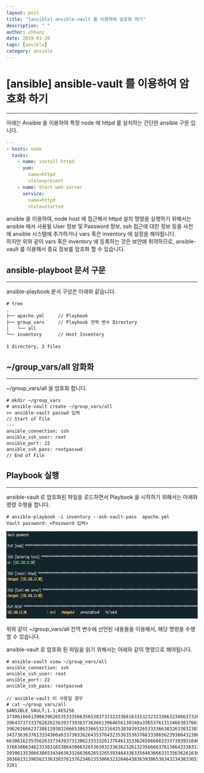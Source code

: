 ```yaml
---
layout: post
title: "[ansible] ansible-vault 를 이용하여 암호화 하기"
description: " "
author: chhanz
date: 2019-01-30
tags: [ansible]
category: ansible
---
```


# [ansible] ansible-vault 를 이용하여 암호화 하기
* * *

아래는 Ansible 을 이용하여 특정 node 에 httpd 를 설치하는 간단한 ansible 구문 입니다.   

~~~yaml
---
- hosts: node
  tasks:
    - name: install httpd
      yum:
        name=httpd
        state=present
    - name: Start web server
      service:
        name=httpd
        state=started
~~~

ansible 을 이용하여, node host 에 접근해서 httpd 설치 명령을 실행하기 위해서는 ansible 에서 사용될 User 정보 및 Password 정보, ssh 접근에 대한 정보 등을 사전에 ansible 시스템에 추가하거나 vars 혹은 inventory 에 설정을 해야됩니다.   
하지만 위와 같이 vars 혹은 inventory 에 등록하는 것은 보안에 취약하므로, ansible-vault 를 이용해서 중요 정보를 암호화 할 수 있습니다.   
   
## ansible-playboot 문서 구문
* * *
ansible-playbook 문서 구성은 아래와 같습니다.   

~~~
# tree
.
├── apache.yml     // Playbook
├── group_vars     // Playbook 전역 변수 Directory
│   └── all
└── inventory      // Host Inventory
   
1 directory, 3 files   
~~~

   
## ~/group_vars/all 암화화
* * *

~/group_vars/all 을 암호화 합니다.   


~~~
# mkdir ~/group_vars
# ansible-vault create ~/group_vars/all
>> ansible-vault passwd 입력
// Start of File
---
ansible_connection: ssh
ansible_ssh_user: root
ansible_port: 22
ansible_ssh_pass: rootpasswd
// End of File
~~~


## Playbook 실행
* * *
ansible-vault 로 암호화된 파일을 로드하면서 Playbook 을 시작하기 위해서는 아래와 명령 수행을 합니다.

~~~
# ansible-playbook -i inventory --ask-vault-pass  apache.yml
Vault password: <Password 입력>
~~~

<center><img src="/assets/images/post/2019-01-30-ansible/0.png" height="230"> <br></center>


위와 같이 ~/group_vars/all 전역 변수에 선언된 내용들을 이용해서, 해당 명령을 수행 할 수 있습니다.   

ansible-vault 로 암호화 된 파일을 읽기 위해서는 아래와 같이 명령으로 해야됩니다.   


~~~
# ansible-vault view ~/group_vars/all
ansible_connection: ssh
ansible_ssh_user: root
ansible_port: 22
ansible_ssh_pass: rootpasswd

// ansible-vault 미 사용일 경우
# cat ~/group_vars/all
$ANSIBLE_VAULT;1.1;AES256
37306166613966396265353335663565383733323336616335323232336632346637326239306364
3964373733376262623639373936373636613964656130340a336537613134663837663136346165
39626166623738613938326665386336653231643538383932653333663832633032303539313866
3437363637613334360a633730336264353764323536353637663338656239386432386434373162
66306162353562633734393731386233333261376461353362656666633337393931646432636263
37663866346233383165386430663265363932336362326132356666376138643338313565333033
39306135306638653434636332663662653265393464336335646366633135636261636630313961
30366231396562336338376137623461353066323264643836393065363432343833653531633263
3261
~~~


